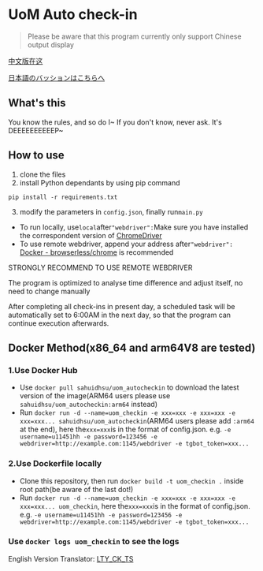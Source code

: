 # UoM Auto check-in
> Please be aware that this program currently only support Chinese output display

[中文版在这](README.md)

[日本語のバッションはこちらへ](README_jp.md)

## What's this
You know the rules, and so do I~ If you don't know, never ask. It's DEEEEEEEEEEP~

## How to use
1. clone the files
2. install Python dependants by using pip command

```pip install -r requirements.txt```

3. modify the parameters in ```config.json```, finally run```main.py```
* To run locally, use```local```after```"webdriver":```Make sure you have installed the correspondent version of [ChromeDriver](https://chromedriver.chromium.org/downloads)
* To use remote webdriver, append your address after```"webdriver":```
[Docker - browserless/chrome](https://registry.hub.docker.com/r/browserless/chrome) is recommended

STRONGLY RECOMMEND TO USE REMOTE WEBDRIVER

The program is optimized to analyse time difference and adjust itself, no need to change manually

After completing all check-ins in present day, a scheduled task will be automatically set to 6:00AM in the next day, so 
that the program can continue execution afterwards.

## Docker Method(x86_64 and arm64V8 are tested)
### 1.Use Docker Hub
* Use `docker pull sahuidhsu/uom_autocheckin` to download the latest version of the image(ARM64 users please use `sahuidhsu/uom_autocheckin:arm64` instead)
* Run `docker run -d --name=uom_checkin -e xxx=xxx -e xxx=xxx -e xxx=xxx... sahuidhsu/uom_autocheckin`(ARM64 users please add `:arm64` at the end), here the`xxx=xxx`is
in the format of config.json. e.g. `-e username=u11451hh -e password=123456 -e webdriver=http://example.com:1145/webdriver -e tgbot_token=xxx...`


### 2.Use Dockerfile locally
* Clone this repository, then run `docker build -t uom_checkin .` inside root path(be aware of the last dot!)
* Run `docker run -d --name=uom_checkin -e xxx=xxx -e xxx=xxx -e xxx=xxx... uom_checkin`, here the`xxx=xxx`is
in the format of config.json. e.g. `-e username=u11451hh -e password=123456 -e webdriver=http://example.com:1145/webdriver -e tgbot_token=xxx...`


### Use `docker logs uom_checkin` to see the logs

English Version Translator: [LTY_CK_TS](https://github.com/sahuidhsu)